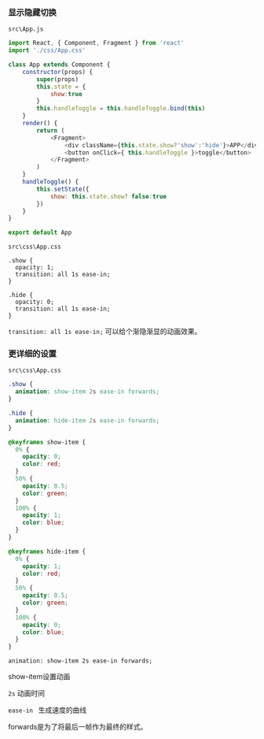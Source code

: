### 显示隐藏切换

`src\App.js`

```js
import React, { Component, Fragment } from 'react'
import './css/App.css'

class App extends Component {
    constructor(props) {
        super(props)
        this.state = {
            show:true
        }
        this.handleToggle = this.handleToggle.bind(this)
    }
    render() {
        return (
            <Fragment>
                <div className={this.state.show?'show':'hide'}>APP</div>
                <button onClick={ this.handleToggle }>toggle</button>
            </Fragment>
        )
    }
    handleToggle() {
        this.setState({
            show: this.state.show? false:true
        })
    }
}

export default App
```

`src\css\App.css`

```
.show {
  opacity: 1;
  transition: all 1s ease-in;
}

.hide {
  opacity: 0;
  transition: all 1s ease-in;
}

```

`transition: all 1s ease-in;` 可以给个渐隐渐显的动画效果。

### 更详细的设置

`src\css\App.css`

```css
.show {
  animation: show-item 2s ease-in forwards;
}

.hide {
  animation: hide-item 2s ease-in forwards;
}

@keyframes show-item {
  0% {
    opacity: 0;
    color: red;
  }
  50% {
    opacity: 0.5;
    color: green;
  }
  100% {
    opacity: 1;
    color: blue;
  }
}

@keyframes hide-item {
  0% {
    opacity: 1;
    color: red;
  }
  50% {
    opacity: 0.5;
    color: green;
  }
  100% {
    opacity: 0;
    color: blue;
  }
}
```

`animation: show-item 2s ease-in forwards;`

show-item设置动画

`2s` 动画时间

`ease-in ` 生成速度的曲线

forwards是为了将最后一帧作为最终的样式。